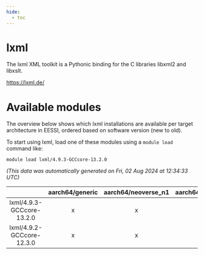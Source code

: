 ```yaml
---
hide:
  - toc
---
```


lxml
====


The lxml XML toolkit is a Pythonic binding for the C libraries libxml2 and libxslt.

https://lxml.de/
# Available modules


The overview below shows which lxml installations are available per target architecture in EESSI, ordered based on software version (new to old).

To start using lxml, load one of these modules using a `module load` command like:

```shell
module load lxml/4.9.3-GCCcore-13.2.0
```

*(This data was automatically generated on Fri, 02 Aug 2024 at 12:34:33 UTC)*  

| |aarch64/generic|aarch64/neoverse_n1|aarch64/neoverse_v1|x86_64/generic|x86_64/amd/zen2|x86_64/amd/zen3|x86_64/amd/zen4|x86_64/intel/haswell|x86_64/intel/skylake_avx512|
| :---: | :---: | :---: | :---: | :---: | :---: | :---: | :---: | :---: | :---: |
|lxml/4.9.3-GCCcore-13.2.0|x|x|x|x|x|x|x|x|x|
|lxml/4.9.2-GCCcore-12.3.0|x|x|x|x|x|x|x|x|x|
